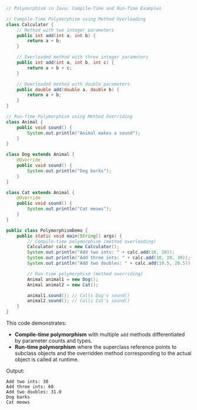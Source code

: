 ```java
// Polymorphism in Java: Compile-Time and Run-Time Examples

// Compile-Time Polymorphism using Method Overloading
class Calculator {
    // Method with two integer parameters
    public int add(int a, int b) {
        return a + b;
    }

    // Overloaded method with three integer parameters
    public int add(int a, int b, int c) {
        return a + b + c;
    }

    // Overloaded method with double parameters
    public double add(double a, double b) {
        return a + b;
    }
}

// Run-Time Polymorphism using Method Overriding
class Animal {
    public void sound() {
        System.out.println("Animal makes a sound");
    }
}

class Dog extends Animal {
    @Override
    public void sound() {
        System.out.println("Dog barks");
    }
}

class Cat extends Animal {
    @Override
    public void sound() {
        System.out.println("Cat meows");
    }
}

public class PolymorphismDemo {
    public static void main(String[] args) {
        // Compile-time polymorphism (method overloading)
        Calculator calc = new Calculator();
        System.out.println("Add two ints: " + calc.add(10, 20));
        System.out.println("Add three ints: " + calc.add(10, 20, 30));
        System.out.println("Add two doubles: " + calc.add(10.5, 20.5));

        // Run-time polymorphism (method overriding)
        Animal animal1 = new Dog();
        Animal animal2 = new Cat();

        animal1.sound(); // Calls Dog's sound()
        animal2.sound(); // Calls Cat's sound()
    }
}
```

This code demonstrates:

- **Compile-time polymorphism** with multiple `add` methods differentiated by parameter counts and types.
- **Run-time polymorphism** where the superclass reference points to subclass objects and the overridden method corresponding to the actual object is called at runtime.

Output:

```
Add two ints: 30
Add three ints: 60
Add two doubles: 31.0
Dog barks
Cat meows
```
